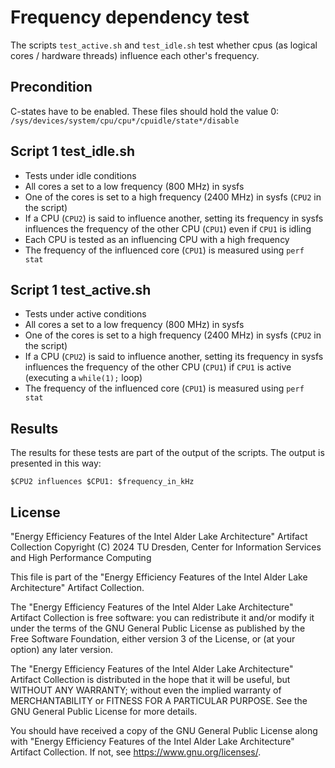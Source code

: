 # Frequency dependency test

The scripts `test_active.sh` and `test_idle.sh` test whether cpus (as logical cores / hardware threads) influence each other's frequency.

## Precondition

C-states have to be enabled. These files should hold the value 0: `/sys/devices/system/cpu/cpu*/cpuidle/state*/disable`

## Script 1 test_idle.sh

- Tests under idle conditions
- All cores a set to a low frequency (800 MHz) in sysfs
- One of the cores is set to a high frequency (2400 MHz) in sysfs (`CPU2` in the script)
- If a CPU (`CPU2`) is said to influence another, setting its frequency in sysfs influences the frequency of the other CPU (`CPU1`) even if  `CPU1` is idling
- Each CPU is tested as an influencing CPU with a high frequency
- The frequency of the influenced core (`CPU1`) is measured using `perf stat`

## Script 1 test_active.sh

- Tests under active conditions
- All cores a set to a low frequency (800 MHz) in sysfs
- One of the cores is set to a high frequency (2400 MHz) in sysfs (`CPU2` in the script)
- If a CPU (`CPU2`) is said to influence another, setting its frequency in sysfs influences the frequency of the other CPU (`CPU1`) if `CPU1` is active (executing a `while(1);` loop)
- The frequency of the influenced core (`CPU1`) is measured using `perf stat`

## Results

The results for these tests are part of the output of the scripts.
The output is presented in this way:
```
$CPU2 influences $CPU1: $frequency_in_kHz
```

## License
"Energy Efficiency Features of the Intel Alder Lake Architecture" Artifact Collection
Copyright (C) 2024 TU Dresden, Center for Information Services and High Performance Computing

This file is part of the "Energy Efficiency Features of the Intel Alder Lake Architecture" Artifact Collection.

The "Energy Efficiency Features of the Intel Alder Lake Architecture" Artifact Collection is free software: you can redistribute it and/or modify it under the terms of the GNU General Public License as published by the Free Software Foundation, either version 3 of the License, or (at your option) any later version.

The "Energy Efficiency Features of the Intel Alder Lake Architecture" Artifact Collection is distributed in the hope that it will be useful, but WITHOUT ANY WARRANTY; without even the implied warranty of MERCHANTABILITY or FITNESS FOR A PARTICULAR PURPOSE. See the GNU General Public License for more details.

You should have received a copy of the GNU General Public License along with "Energy Efficiency Features of the Intel Alder Lake Architecture" Artifact Collection. If not, see <https://www.gnu.org/licenses/>.
